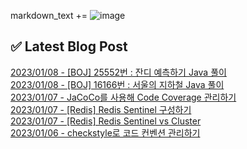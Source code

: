 

markdown_text += ![image](https://user-images.githubusercontent.com/76645095/162124599-f9d701d6-e523-49c4-a6ce-193dc38f1026.png)

## ✅ Latest Blog Post

[2023/01/08 - [BOJ] 25552번 : 잔디 예측하기 Java 풀이](https://jojaeng2.tistory.com/44) <br/>
[2023/01/08 - [BOJ] 16166번 : 서울의 지하철 Java 풀이](https://jojaeng2.tistory.com/43) <br/>
[2023/01/07 - JaCoCo를 사용해 Code Coverage 관리하기](https://jojaeng2.tistory.com/42) <br/>
[2023/01/07 - [Redis] Redis Sentinel 구성하기](https://jojaeng2.tistory.com/41) <br/>
[2023/01/07 - [Redis] Redis Sentinel vs Cluster](https://jojaeng2.tistory.com/40) <br/>
[2023/01/06 - checkstyle로 코드 컨벤션 관리하기](https://jojaeng2.tistory.com/39) <br/>
